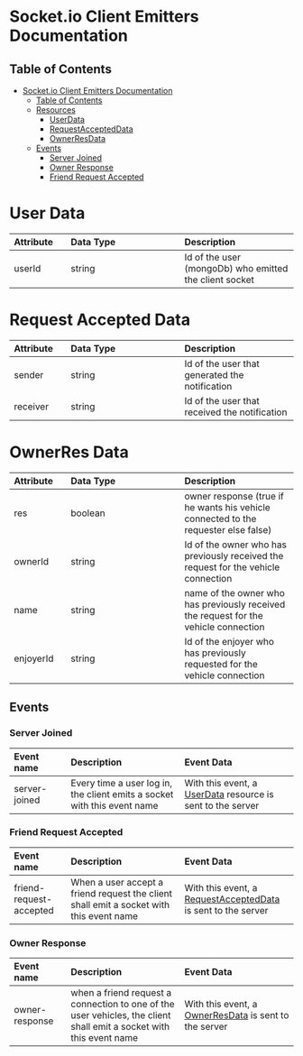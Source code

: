 # Socket.io Client Emitters Documentation

## Table of Contents

- [Socket.io Client Emitters Documentation](#socketio-client-emitters-documentation)
    - [Table of Contents](#table-of-contents)
    - [Resources](#resources)
        - [UserData](#user-Data)
        - [RequestAcceptedData](#request-Accepted-Data)
        - [OwnerResData](#ownerRes-Data)
    - [Events](#events)
        - [Server Joined](#server-Joined)
        - [Owner Response](#owner-Response)
        - [Friend Request Accepted](#friend-Request-Accepted)


<style>
table th:first-of-type {
    width: 20%;
}
table th:nth-of-type(2) {
    width: 40%;
}
table th:nth-of-type(3) {
    width: 40%;
}
</style>


# User Data

| Attribute | Data Type | Description                                            |
|:----------|:----------|:-------------------------------------------------------|
| userId    | string    | Id of the user (mongoDb) who emitted the client socket |

# Request Accepted Data

| Attribute | Data Type | Description                                    |
|:----------|:----------|:-----------------------------------------------|
| sender    | string    | Id of the user that generated the notification |
| receiver  | string    | Id of the user that received the notification  |


# OwnerRes Data

| Attribute | Data Type | Description                                                                          |
|:----------|:----------|:-------------------------------------------------------------------------------------|
| res       | boolean   | owner response (true if he wants his vehicle connected to the requester else false)  |
| ownerId   | string    | Id of the owner who has previously received the request for the vehicle connection   |
| name      | string    | name of the owner who has previously received the request for the vehicle connection |
| enjoyerId | string    | Id of the enjoyer who has previously requested for the vehicle connection            |


## Events

### Server Joined

| Event name    | Description                                                              | Event Data                                                               |
|:--------------|:-------------------------------------------------------------------------|:-------------------------------------------------------------------------|
| server-joined | Every time a user log in, the client emits a socket with this event name | With this event, a [UserData](#user-Data) resource is sent to the server |


### Friend Request Accepted

| Event name              | Description                                                                             | Event Data                                                                             |
|:------------------------|:----------------------------------------------------------------------------------------|:---------------------------------------------------------------------------------------|
| friend-request-accepted | When a user accept a friend request the client shall emit a socket with this event name | With this event, a [RequestAcceptedData](#request-Accepted-Data) is sent to the server |


### Owner Response

| Event name     | Description                                                                                                         | Event Data                                                              |
|:---------------|:--------------------------------------------------------------------------------------------------------------------|:------------------------------------------------------------------------|
| owner-response | when a friend request a connection to one of the user vehicles, the client shall emit a socket with this event name | With this event, a [OwnerResData](#ownerRes-data) is sent to the server |
